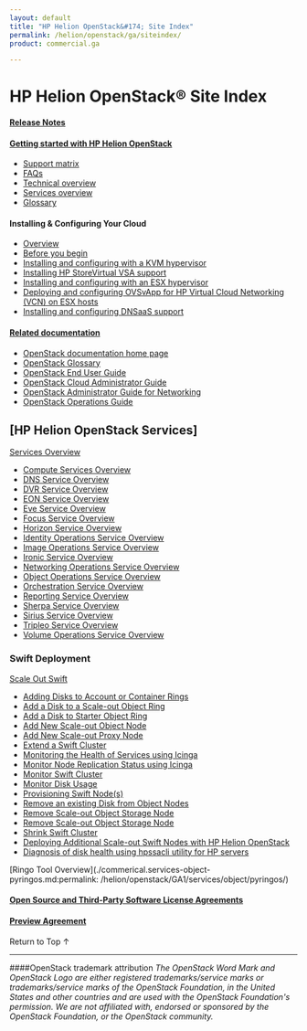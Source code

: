 ```yaml
---
layout: default
title: "HP Helion OpenStack&#174; Site Index"
permalink: /helion/openstack/ga/siteindex/
product: commercial.ga

---
```

<!--UNDER REVISION-->

<script>

function PageRefresh {
onLoad="window.refresh"
}

PageRefresh();

</script>

<!--
<p style="font-size: small;"> <a href="/helion/openstack/3rd-party-license-agreements/">&#9664; PREV</a> | <a href="/helion/openstack/">&#9650; UP</a> | NEXT &#9654; </p>
-->

# HP Helion OpenStack&#174; Site Index

#### [Release Notes](/helion/openstack/release-notes/) 

#### [Getting started with HP Helion OpenStack](/helion/openstack/)

* [Support matrix](/helion/openstack/support-matrix/) 
* [FAQs](/helion/openstack/ga/faq/)  
* [Technical overview](/helion/openstack/ga/technical-overview/)
* [Services overview](/helion/openstack/ga/services/overview/)   
* [Glossary](/helion/openstack/ga/glossary/)

#### Installing &amp; Configuring Your Cloud
* [Overview](/helion/openstack/ga/install-overview/) 
* [Before you begin](/helion/openstack/ga/install/prereqs/) 
* [Installing and configuring with a KVM hypervisor](/helion/openstack/ga/install/kvm)
* [Installing HP StoreVirtual VSA support](/helion/openstack/ga/install/vsa/)
* [Installing and configuring with an ESX hypervisor](/helion/ga/openstack/install/esx/)
* [Deploying and configuring OVSvApp for HP Virtual Cloud Networking (VCN) on ESX hosts](/helion/openstack/ga/install/ovsvapp/)
* [Installing and configuring DNSaaS support](/helion/openstack/ga/install/dnsaas/)

#### [Related documentation](/helion/openstack/related-links)
 
* [OpenStack documentation home page](http://docs.openstack.org/)
* [OpenStack Glossary](http://docs.openstack.org/glossary/content/glossary.html)
* [OpenStack End User Guide](http://docs.openstack.org/user-guide/content/index.html)
* [OpenStack Cloud Administrator Guide](http://docs.openstack.org/trunk/openstack-compute/admin/content/index.html)
* [OpenStack Administrator Guide for Networking](http://docs.openstack.org/admin-guide-cloud/content/ch_networking.html)
* [OpenStack Operations Guide](http://docs.openstack.org/trunk/openstack-ops/content/index.html)


## [HP Helion OpenStack Services]

[Services Overview](/helion/openstack/ga/services/overview/)

- [Compute Services Overview](/helion/openstack/services/ga/compute/overview/)
- [DNS Service Overview](/helion/openstack/ga/services/dns/overview/)
- [DVR Service Overview](/helion/openstack/ga/services/dvr/overview/)
- [EON Service Overview](/helion/openstack/ga/services/eon/overview/)
- [Eve Service Overview](/helion/openstack/ga/services/eve/overview/)
- [Focus Service Overview](/helion/openstack/ga/services/focus/overview/)
- [Horizon Service Overview](/helion/openstack/ga/services/horizon/overview/)
- [Identity Operations Service Overview](/helion/openstack/ga/services/identity/overview/)
- [Image Operations Service Overview](/helion/openstack/ga/services/imaging/overview/)
- [Ironic Service Overview](/helion/openstack/ga/services/ironic/overview/)
- [Networking Operations Service Overview](/helion/openstack/ga/services/networking/overview/)
- [Object Operations Service Overview](/helion/openstack/ga/services/object/overview/)
- [Orchestration Service Overview](/helion/openstack/ga/services/orchestration/overview/)
- [Reporting Service Overview](/helion/openstack/ga/services/reporting/overview/)
- [Sherpa Service Overview](/helion/openstack/ga/services/sherpa/overview/)
- [Sirius Service Overview](/helion/openstack/ga/services/sirius/overview/)
- [Tripleo Service Overview](/helion/openstack/ga/services/tripleo/overview/)
- [Volume Operations Service Overview](/helion/openstack/ga/services/volume/overview/)


### Swift Deployment

[Scale Out Swift](/helion/openstack/ga/services/object/overview/scale-out-swift/)

- [Adding Disks to Account or Container Rings](/helion/openstack/ga/services/swift/deployment/add-disk-account-container/)
- [Add a Disk to a Scale-out Object Ring](/helion/openstack/ga/services/swift/deployment/add-disk-scale-out/)
- [Add a Disk to Starter Object Ring](/helion/openstack/ga/services/swift/deployment/add-disk-starter/)
- [Add New Scale-out Object Node](/helion/openstack/ga/services/swift/deployment/add-disk-object-node/)
- [Add New Scale-out Proxy Node](/helion/openstack/ga/services/swift/deployment/add-proxy-node/)
- [Extend a Swift Cluster](/helion/openstack/ga/services/object/swift/expand-cluster/)
- [Monitoring the Health of Services using Icinga](/helion/openstack/ga/services/object/swift/health-check/)
- [Monitor Node Replication Status using Icinga](/helion/openstack/ga/services/object/swift/replica-status/)
- [Monitor Swift Cluster](/helion/openstack/ga/services/object/swift/Monitor-cluster/)
- [Monitor Disk Usage](/helion/openstack/ga/services/object/swift/Monitor-disk/)
- [Provisioning Swift Node(s)](/helion/openstack/ga/services/swift/provision-nodes/)
- [Remove an existing Disk from Object Nodes](/helion/openstack/ga/services/swift/deployment/remove-existing-disk/)
- [Remove Scale-out Object Storage Node](/helion/openstack/ga/services/swift/deployment/remove-proxy-node/)
- [Remove Scale-out Object Storage Node](/helion/openstack/ga/services/swift/deployment/remove-scale-out-object-node/)
- [Shrink Swift Cluster](/helion/openstack/ga/services/object/swift/shrink-cluster/)
- [Deploying Additional Scale-out Swift Nodes with HP Helion OpenStack](/helion/openstack/ga/services/swift/deployment-scale-out/)
- [Diagnosis of disk health using hpssacli utility for HP servers](/helion/openstack/ga/services/swift/diagnosis-disk-health/hpssacli/)



[Ringo Tool Overview](./commerical.services-object-pyringos.md:permalink: /helion/openstack/GA1/services/object/pyringos/)



#### [Open Source and Third-Party Software License Agreements](/helion/openstack/ga/3rd-party-license-agreements/)

#### [Preview Agreement](/helion/openstack/ga/eula/)
 
<a href="#top" style="padding:14px 0px 14px 0px; text-decoration: none;"> Return to Top &#8593; </a>
 
----
####OpenStack trademark attribution
*The OpenStack Word Mark and OpenStack Logo are either registered trademarks/service marks or trademarks/service marks of the OpenStack Foundation, in the United States and other countries and are used with the OpenStack Foundation's permission. We are not affiliated with, endorsed or sponsored by the OpenStack Foundation, or the OpenStack community.*
